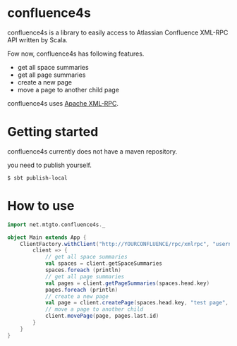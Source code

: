 confluence4s
========
confluence4s is a library to easily access to Atlassian Confluence XML-RPC API written by Scala.

Fow now, confluence4s has following features.

- get all space summaries
- get all page summaries
- create a new page
- move a page to another child page

confluence4s uses [Apache XML-RPC](http://ws.apache.org/xmlrpc/index.html).

# Getting started
confluence4s currently does not have a maven repository.

you need to publish yourself.

```
$ sbt publish-local
```

# How to use
```scala
import net.mtgto.confluence4s._

object Main extends App {
	ClientFactory.withClient("http://YOURCONFLUENCE/rpc/xmlrpc", "username", "password") {
		client => {
			// get all space summaries
			val spaces = client.getSpaceSummaries
			spaces.foreach (println)
			// get all page summaries
			val pages = client.getPageSummaries(spaces.head.key)
			pages.foreach (println)
			// create a new page
			val page = client.createPage(spaces.head.key, "test page", "this is test", pages.head.id)
			// move a page to another child
			client.movePage(page, pages.last.id)
		}
	}
}
```
